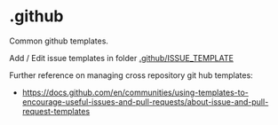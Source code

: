 # .github
Common github templates.

Add / Edit issue templates in folder [.github/ISSUE_TEMPLATE](.github/ISSUE_TEMPLATE/)

Further reference on managing cross repository git hub templates:
 
- https://docs.github.com/en/communities/using-templates-to-encourage-useful-issues-and-pull-requests/about-issue-and-pull-request-templates

